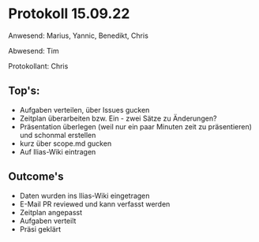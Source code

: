 # Protokoll 15.09.22

Anwesend: Marius, Yannic, Benedikt, Chris

Abwesend: Tim

Protokollant: Chris

## Top's:
- Aufgaben verteilen, über Issues gucken
- Zeitplan überarbeiten bzw. Ein - zwei Sätze zu Änderungen?
- Präsentation überlegen (weil nur ein paar Minuten zeit zu präsentieren) und schonmal erstellen
- kurz über scope.md gucken
- Auf Ilias-Wiki eintragen

## Outcome's
- Daten wurden ins Ilias-Wiki eingetragen
- E-Mail PR reviewed und kann verfasst werden
- Zeitplan angepasst
- Aufgaben verteilt
- Präsi geklärt
